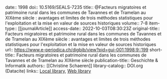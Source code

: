 date:: 1998
doi:: 10.5169/SEALS-7235
title:: @Facteurs migratoires et patrimoine rural dans les communes de Tavannes et de Tramelan au XIXème siècle : avantages et limites de trois méthodes statistiques pour l'exploitation et la mise en valeur de sources historiques
volume:: 7-8
item-type:: [[journalArticle]]
access-date:: 2022-10-03T08:30:23Z
original-title:: Facteurs migratoires et patrimoine rural dans les communes de Tavannes et de Tramelan au XIXème siècle : avantages et limites de trois méthodes statistiques pour l'exploitation et la mise en valeur de sources historiques
url:: https://www.e-periodica.ch/digbib/view?pid=gui-001:1998:9::199
short-title:: Facteurs migratoires et patrimoine rural dans les communes de Tavannes et de Tramelan au XIXème siècle
publication-title:: Geschichte & Informatik
authors:: [[Christine Schaeren]]
library-catalog:: DOI.org (Datacite)
links:: [Local library](zotero://select/groups/2386895/items/CSNKCZ9N), [Web library](https://www.zotero.org/groups/2386895/items/CSNKCZ9N)
